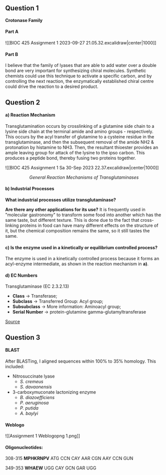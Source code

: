 ## Question 1

**Crotonase Family**

#### Part A

![[BIOC 425 Assignment 1 2023-09-27 21.05.32.excalidraw|center|1000]]

#### Part B

I believe that the family of lyases that are able to add water over a double bond are very important for synthesizing chiral molecules. Synthetic chemists could use this technique to activate a specific carbon, and by controlling the next reaction, the enzymatically established chiral centre could drive the reaction to a desired product.

## Question 2
#### a) Reaction Mechanism

Transglutamination occurs by crosslinking of a glutamine side chain to a lysine side chain at the terminal amide and amino groups - respectively. This occurs by the acyl transfer of glutamine to a cysteine residue in the transglutaminase, and then the subsequent removal of the amide NH2 & protonation by histamine to NH3. Then, the resultant thioester provides an ample leaving group for attack of the lysine to the ipso carbon. This produces a peptide bond, thereby fusing two proteins together.

![[BIOC 425 Assignment 1 Sa 30-Sep 2023 22.37.excalidraw|center|1000]]
<center><i>General Reaction Mechanisms of Transglutaminases</i></center>

#### b) Industrial Processes
**What industrial processes utilize transglutaminase?**


**Are there any other applications for its use?**
It is frequently used in "molecular gastronomy" to transform some food into another which has the same taste, but different texture. This is done due to the fact that cross-linking proteins in food can have many different effects on the structure of it, but the chemical composition remains the same, so it still tastes the same.

#### c) Is the enzyme used in a kinetically or equilibrium controlled process?

The enzyme is used in a kinetically controlled process because it forms an acyl-enzyme intermediate, as shown in the reaction mechanism in **a)**.

#### d) EC Numbers
Transglutaminase (EC 2.3.2.13)
- **Class** $\rightarrow$ Transferase;
- **Subclass** $\rightarrow$ Transferred Group: Acyl group;
- **Subsubclass** $\rightarrow$ More information: Aminoacyl group;
- **Serial Number** $\rightarrow$ protein-glutamine gamma-glutamyltransferase

[Source](https://www.brenda-enzymes.org/enzyme.php?ecno=2.3.2.13)

## Question 3

#### BLAST 
After BLASTing, I aligned sequences within 100% to 35% homology.
This included: 
- Nitrosuccinate lyase
	- *S. cremeus*
	- *S. davaonensis*
- 3-carboxymuconate lactonizing enzyme
	- *B. diazoefficiens*
	- *P. aeruginosa*
	- *P. putida*
	- *A. baylyi*

#### Weblogo

![[Assignment 1 Weblogopng 1.png]]

#### Oligonucleotides:

308-315
**MPHKRNPV**
ATG CCN CAY AAR CGN AAY CCN GUN

349-353
**WHAEW**
UGG CAY GCN GAR UGG